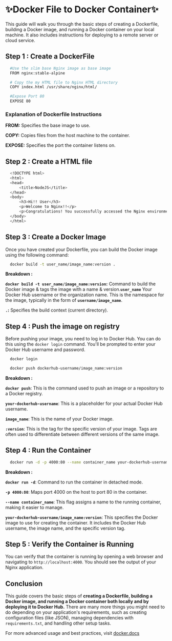 <!-- @format -->

# ✨Docker File to Docker Container✨

This guide will walk you through the basic steps of creating a Dockerfile, building a Docker image, and running a Docker container on your local machine. It also includes instructions for deploying to a remote server or cloud service.

## Step 1 : Create a DockerFile

```bash
  #Use the slim base Nginx image as base image
  FROM nginx:stable-alpine

  # Copy the my HTML file to Nginx HTML directory
  COPY index.html /usr/share/nginx/html/

  #Expose Port 80
  EXPOSE 80
```

### Explanation of Dockerfile Instructions

**FROM:** Specifies the base image to use.

**COPY:** Copies files from the host machine to the container.

**EXPOSE:** Specifies the port the container listens on.

## Step 2 : Create a HTML file

```bash
  <!DOCTYPE html>
  <html>
  <head>
      <title>NodeJS</title>
  </head>
  <body>
      <h3>Hi!! User</h3>
      <p>Welcome to Nginx!!</p>
      <p>Congratulations! You successfully accessed the Nginx environment.</p>
  </body>
  </html>
```

## Step 3 : Create a Docker Image

Once you have created your Dockerfile, you can build the Docker image using the following command:

```bash
  docker build -t user_name/image_name:version .
```

**Breakdown :**

**`docker build -t user_name/image_name:version`:** Command to build the Docker image & tags the image with a name & version.**`user_name`** Your Docker Hub username or the organization name. This is the namespace for the image, typically in the form of **`username/image_name`**.

**`.`:** Specifies the build context (current directory).

## Step 4 : Push the image on registry

Before pushing your image, you need to log in to Docker Hub. You can do this using the `docker login` command. You'll be prompted to enter your Docker Hub username and password.

```bash
  docker login
```

```bash
  docker push dockerhub-username/image_name:version
```

**Breakdown :**

**`docker push`**: This is the command used to push an image or a repository to a Docker registry.

**`your-dockerhub-username`**: This is a placeholder for your actual Docker Hub username.

**`image_name`**: This is the name of your Docker image.

**`:version`**: This is the tag for the specific version of your image. Tags are often used to differentiate between different versions of the same image.

## Step 4 : Run the Container

```bash
  docker run -d -p 4000:80 --name container_name your-dockerhub-username/image_name:version
```

**Breakdown :**

**`docker run -d`**: Command to run the container in detached mode.

**`-p 4000:80`**: Maps port 4000 on the host to port 80 in the container.

**`--name container_name`**: This flag assigns a name to the running container, making it easier to manage.

**`your-dockerhub-username/image_name:version`**: This specifies the Docker image to use for creating the container. It includes the Docker Hub username, the image name, and the specific version tag.

## Step 5 : Verify the Container is Running

You can verify that the container is running by opening a web browser and navigating to `http://localhost:4000`. You should see the output of your Nginx application.

## Conclusion

This guide covers the basic steps of **creating a Dockerfile, building a Docker image, and running a Docker container both locally and by deploying it to Docker Hub.** There are many more things you might need to do depending on your application's requirements, such as creating configuration files (like JSON), managing dependencies with `requirements.txt`, and handling other setup tasks.

For more advanced usage and best practices, visit [docker.docs](https://docs.docker.com/)
